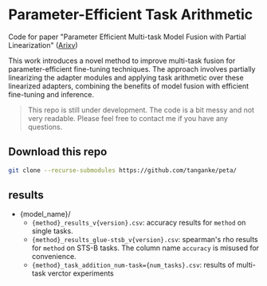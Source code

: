 # Parameter-Efficient Task Arithmetic

Code for paper "Parameter Efficient Multi-task Model Fusion with Partial Linearization"
([Arixv](https://arxiv.org/abs/2310.04742))

This work introduces a novel method to improve multi-task fusion for parameter-efficient fine-tuning techniques. 
The approach involves partially linearizing the adapter modules and applying task arithmetic over these linearized adapters, combining the benefits of model fusion with efficient fine-tuning and inference. 

> This repo is still under development. The code is a bit messy and not very readable. Please feel free to contact me if you have any questions.

## Download this repo

```bash
git clone --recurse-submodules https://github.com/tanganke/peta/
```

## results

- {model_name}/
  - `{method}_results_v{version}.csv`: accuracy results for `method` on single tasks.  
  - `{method}_results_glue-stsb_v{version}.csv`: spearman's rho results for `method` on STS-B tasks. The column name `accuracy` is misused for convenience.
  - `{method}_task_addition_num-task={num_tasks}.csv`: results of multi-task verctor experiments
